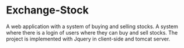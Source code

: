 # Exchange-Stock
A web application with a system of buying and selling stocks.
A system where there is a login of users where they can buy and sell stocks.
The project is implemented with Jquery in client-side  and tomcat server.
